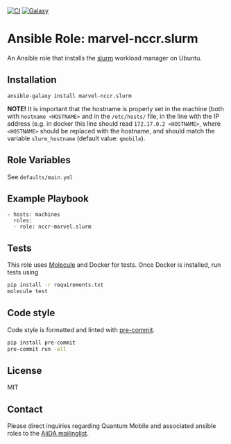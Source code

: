 [![CI](https://github.com/marvel-nccr/ansible-role-slurm/workflows/CI/badge.svg)](https://github.com/marvel-nccr/ansible-role-slurm/actions)
[![Galaxy](https://img.shields.io/badge/Galaxy-marvel--nccr.slurm-blue)](https://galaxy.ansible.com/marvel-nccr/slurm)

# Ansible Role: marvel-nccr.slurm

An Ansible role that installs the [slurm](https://slurm.schedmd.com/) workload manager on Ubuntu.

## Installation

`ansible-galaxy install marvel-nccr.slurm`

**NOTE!** It is important that the hostname is properly set in the machine
(both with `hostname <HOSTNAME>` and in the `/etc/hosts/` file, in the line with the IP address (e.g. in docker this line should read `172.17.0.2 <HOSTNAME>`, where `<HOSTNAME>` should be replaced with the hostname, and should match the variable `slurm_hostname` (default value: `qmobile`).

## Role Variables

See `defaults/main.yml`

## Example Playbook

```
- hosts: machines
  roles:
  - role: nccr-marvel.slurm
```

## Tests

This role uses [Molecule](https://molecule.readthedocs.io/en/latest/#) and
Docker for tests. Once Docker is installed, run tests using

```bash
pip install -r requirements.txt
molecule test
```

## Code style

Code style is formatted and linted with [pre-commit](https://pre-commit.com/).

```bash
pip install pre-commit
pre-commit run -all
```

## License

MIT

## Contact

Please direct inquiries regarding Quantum Mobile and associated ansible roles to the [AiiDA mailinglist](http://www.aiida.net/mailing-list/).
